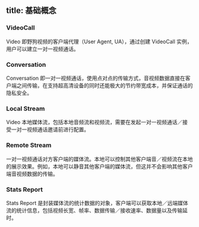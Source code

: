 title: 基础概念
---

### VideoCall

Video 即野狗视频的客户端代理（User Agent, UA），通过创建 VideoCall 实例，用户可以建立一对一视频通话。

### Conversation

Conversation 即一对一视频通话，使用点对点的传输方式，音视频数据直接在客户端之间传输，在支持超高清设备的同时还能极大的节约带宽成本，并保证通话的隐私安全。

### Local Stream

Video 本地媒体流，包括本地音频流和视频流，需要在发起一对一视频通话／接受一对一视频通话邀请前进行配置。

### Remote Stream

一对一视频通话对方客户端的媒体流。本地可以控制其他客户端音／视频流在本地的展示效果。例如，本地可以静音其他客户端的媒体流，但这并不会影响其他客户端音视频数据的传输。

### Stats Report

Stats Report 是封装媒体流的统计数据的对象，客户端可以获取本地／远端媒体流的统计信息，包括视频长宽、帧率、数据传输／接收速率、数据量以及传输延时。
